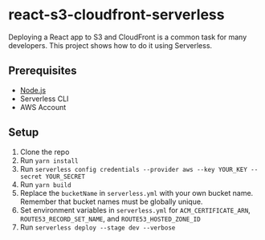 # react-s3-cloudfront-serverless

Deploying a React app to S3 and CloudFront is a common task for many developers. This project shows how to do it using Serverless.

## Prerequisites

- [Node.js](https://nodejs.org/en/)
- Serverless CLI
- AWS Account

## Setup

1. Clone the repo
2. Run `yarn install`
3. Run `serverless config credentials --provider aws --key YOUR_KEY --secret YOUR_SECRET`
4. Run `yarn build`
5. Replace the `bucketName` in `serverless.yml` with your own bucket name. Remember that bucket names must be globally unique.
6. Set environment variables in `serverless.yml` for `ACM_CERTIFICATE_ARN`, `ROUTE53_RECORD_SET_NAME`, and `ROUTE53_HOSTED_ZONE_ID`
7. Run `serverless deploy --stage dev --verbose`
